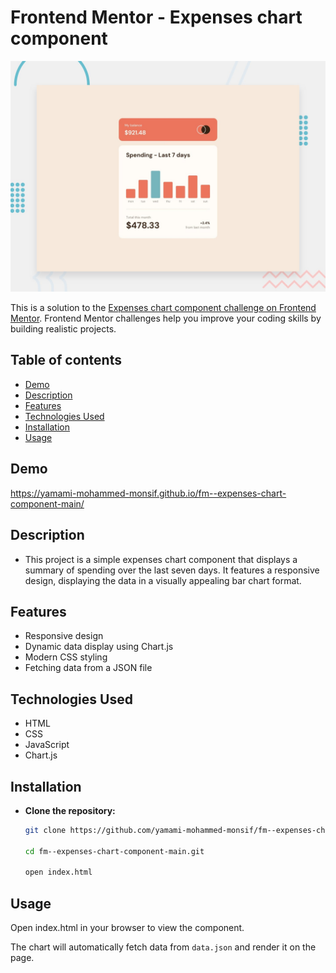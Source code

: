 # Frontend Mentor - Expenses chart component

![Design preview for the Expenses chart component coding challenge](./design/desktop-preview.jpg)

This is a solution to the [Expenses chart component challenge on Frontend Mentor](https://www.frontendmentor.io/challenges/expenses-chart-component-e7yJBUdjwt). Frontend Mentor challenges help you improve your coding skills by building realistic projects. 

## Table of contents

- [Demo](#demo)
- [Description](#description)
- [Features](#features)
- [Technologies Used](#technologies-used)
- [Installation](#installation)
- [Usage](#usage)


## Demo

https://yamami-mohammed-monsif.github.io/fm--expenses-chart-component-main/

## Description

- This project is a simple expenses chart component that displays a summary of spending over the last seven days. It features a responsive design, displaying the data in a visually appealing bar chart format.

## Features

- Responsive design
- Dynamic data display using Chart.js
- Modern CSS styling
- Fetching data from a JSON file

## Technologies Used

- HTML
- CSS
- JavaScript
- Chart.js

## Installation

- **Clone the repository:**
   ```bash
   git clone https://github.com/yamami-mohammed-monsif/fm--expenses-chart-component-main.git

   cd fm--expenses-chart-component-main.git

   open index.html

## Usage

Open index.html in your browser to view the component.

The chart will automatically fetch data from `data.json` and render it on the page.